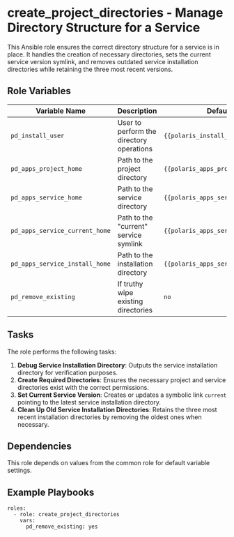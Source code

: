 # create_project_directories - Manage Directory Structure for a Service

This Ansible role ensures the correct directory structure for a service is in place. It handles the creation of necessary directories, sets the current service version symlink, and removes outdated service installation directories while retaining the three most recent versions.

## Role Variables

| Variable Name                     | Description                                | Default Value                           |
|-----------------------------------|--------------------------------------------|-----------------------------------------|
| `pd_install_user`                 | User to perform the directory operations   | `{{polaris_install_user}}`              |
| `pd_apps_project_home`            | Path to the project directory              | `{{polaris_apps_project_home}}`         |
| `pd_apps_service_home`            | Path to the service directory              | `{{polaris_apps_service_home}}`         |
| `pd_apps_service_current_home`    | Path to the "current" service symlink      | `{{polaris_apps_service_current_home}}` |
| `pd_apps_service_install_home`    | Path to the installation directory         | `{{polaris_apps_service_install_home}}` |
| `pd_remove_existing`              | If truthy wipe existing directories        | `no`                                    |

## Tasks

The role performs the following tasks:

1. **Debug Service Installation Directory**: Outputs the service installation directory for verification purposes.
2. **Create Required Directories**: Ensures the necessary project and service directories exist with the correct permissions.
3. **Set Current Service Version**: Creates or updates a symbolic link `current` pointing to the latest service installation directory.
4. **Clean Up Old Service Installation Directories**: Retains the three most recent installation directories by removing the oldest ones when necessary.

## Dependencies

This role depends on values from the common role for default variable settings.

## Example Playbooks

```
roles:
  - role: create_project_directories
    vars:
      pd_remove_existing: yes
```
